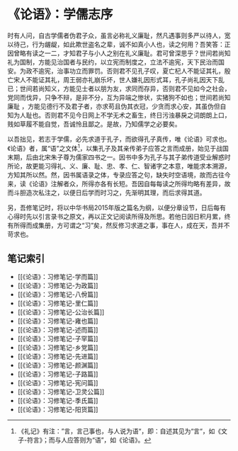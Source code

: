 # 《论语》：学儒志序

时有人问，自古学儒者伪君子众，虽言必称礼义廉耻，然凡遇事则多严以待人，宽以待己，行为龌龊，如此欺世盗名之辈，诚不如真小人也，读之何用？吾笑答：正因曾略有读之一二，才知君子与小人之别在礼义廉耻。君可曾深思乎？世间若尚知礼为国制，方能见治国者与民约，以立宪而制度之，立法不逾宪，天下民治而国安。为政不逾宪，治事功立而罪罚。否则君不见孔子叹，夏亡杞人不能证其礼，殷亡宋人不能证其礼，周王弱亦礼崩乐坏，世人嫌礼因形式耳，孔子尚礼因天下乱已；世间若尚知义，方能见士者以朋为友，求同而存异，否则君不见如今之社会，党同而伐异，只争不辩，是非不分，互为异端之惨状，实猪狗不如也；世间若尚知廉耻 ，方能见德行不及君子者，亦求苟且伪其衣冠，少贪而求心安，其虽伪但自知为人耻也。否则君不见今日网上不学无术之畜生，终日污浊暴戾之词朗朗上口，贱如草履不能自觉，吾诚怜且鄙之。是故，乃知儒学之必要矣。

以吾拙见，若志于学儒，必先求道于孔子，而欲得孔子真传，唯《论语》可求也。《论语》者，属“语”之文体[^1]，以集孔子及其亲传弟子应答之言而成册，始见于战国末期，后由北宋朱子尊为儒家四书之一。因书中多为孔子与其子弟传道受业解惑时所论，故更能习得礼、义、廉、耻、忠、孝、仁、智诸字之本意，唯能求本溯源，方知其所以然。然，因书属语录之体，专录应答之句，缺失时空语境，故而古往今来，读《论语》注解者众，所得亦各有长短。吾因自每每读之所得均略有差异，故而斗胆造次私注之，以便日后学而时习之，先渐明其理，而后求得其道。

另，吾修笔记时，将以中华书局2015年版之篇名为纲，以便分章设节，日后每有心得时先以引言录书之原文，再以正文记阅读所得及所思。若他日因日积月累，终有所得而成集册，方可谓之“习”矣，然反修习求道之事，事在人，成在天，吾并不苛求也。

[^1]: 《礼记》有注：”言，言己事也，与人说为语“，即：自述其见为“言“，如《文子-符言》；而与人应答则为“语”，如《论语》。

## 笔记索引

- [[《论语》：习修笔记-学而篇]]
- [[《论语》：习修笔记-为政篇]]
- [[《论语》：习修笔记-八佾篇]]
- [[《论语》：习修笔记-里仁篇]]
- [[《论语》：习修笔记-公治长篇]]
- [[《论语》：习修笔记-雍也篇]]
- [[《论语》：习修笔记-述而篇]]
- [[《论语》：习修笔记-子罕篇]]
- [[《论语》：习修笔记-乡党篇]]
- [[《论语》：习修笔记-先进篇]]
- [[《论语》：习修笔记-颜渊篇]]
- [[《论语》：习修笔记-子路篇]]
- [[《论语》：习修笔记-宪问篇]]
- [[《论语》：习修笔记-卫灵公篇]]
- [[《论语》：习修笔记-季氏篇]]
- [[《论语》：习修笔记-阳货篇]]